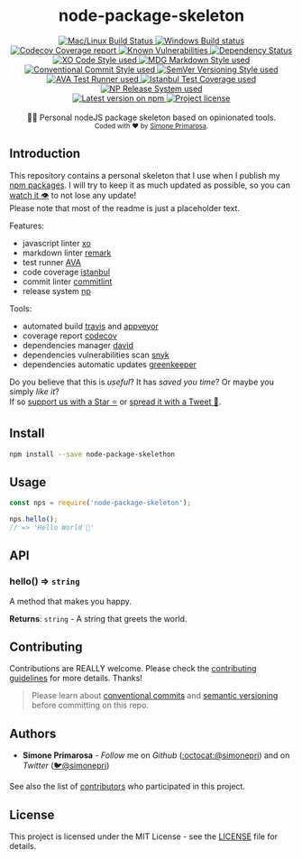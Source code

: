 <h1 align="center">
  <b>node-package-skeleton</b>
</h1>
<div align="center">
  <!-- CI - TravisCI -->
  <a href="https://travis-ci.org/simonepri/node-package-skeleton">
    <img src="https://img.shields.io/travis/typicode/husky/master.svg?label=Mac%20OSX%20%26%20Linux" alt="Mac/Linux Build Status" />
  </a>
  <!-- CI - AppVeyor -->
  <a href="https://ci.appveyor.com/project/simonepri/node-package-skeleton">
    <img src="https://img.shields.io/appveyor/ci/simonepri/node-package-skeleton/master.svg?label=Windows" alt="Windows Build status" />
  </a>
  <!-- Coverage - Codecov -->
  <a href="https://codecov.io/gh/simonepri/node-package-skeleton">
    <img src="https://img.shields.io/codecov/c/github/simonepri/node-package-skeleton/master.svg" alt="Codecov Coverage report" />
  </a>
  <!-- DM - Snyk -->
  <a href="https://snyk.io/test/github/simonepri/node-package-skeleton?targetFile=package.json">
    <img src="https://snyk.io/test/github/simonepri/node-package-skeleton/badge.svg?targetFile=package.json" alt="Known Vulnerabilities" />
  </a>
  <!-- DM - David -->
  <a href="https://david-dm.org/simonepri/node-package-skeleton">
    <img src="https://david-dm.org/simonepri/node-package-skeleton/status.svg" alt="Dependency Status" />
  </a>
</div>
<div align="center">
  <!-- Code Style - XO -->
  <a href="https://github.com/sindresorhus/xo">
    <img src="https://img.shields.io/badge/code_style-XO-5ed9c7.svg" alt="XO Code Style used" />
  </a>
  <!-- Markdown Style - MDG -->
  <a href="https://github.com/remarkjs/remark-lint/tree/master/packages/remark-preset-lint-markdown-style-guide">
    <img src="https://img.shields.io/badge/markdown_style-MDG-34495e.svg" alt="MDG Markdown Style used" />
  </a>
  <!-- Commit Style - Conventional -->
  <a href="https://github.com/marionebl/commitlint/tree/master/@commitlint/config-conventional">
    <img src="https://img.shields.io/badge/commit_style-conventional-9b59b6.svg" alt="Conventional Commit Style used" />
  </a>
  <!-- Versioning Style - SemVer -->
  <a href="https://github.com/marionebl/commitlint/tree/master/@commitlint/config-conventional">
    <img src="https://img.shields.io/badge/versioning_style-semver-2cc990.svg" alt="SemVer Versioning Style used" />
  </a>
</div>
<div align="center">
  <!-- Test Runner - AVA -->
  <a href="https://github.com/avajs/ava">
    <img src="https://img.shields.io/badge/test_runner-AVA-fb3170.svg" alt="AVA Test Runner used" />
  </a>
  <!-- Test Coverage - Istanbul -->
  <a href="https://github.com/istanbuljs/nyc">
    <img src="https://img.shields.io/badge/test_coverage-NYC-fec606.svg" alt="Istanbul Test Coverage used" />
  </a>
  <!-- Release System - np -->
  <a href="https://github.com/sindresorhus/np">
    <img src="https://img.shields.io/badge/release_system-np-6c8784.svg" alt="NP Release System used" />
  </a>
</div>
<div align="center">
  <!-- Version - npm -->
  <a href="https://www.npmjs.com/package/node-package-skeleton">
    <img src="https://img.shields.io/npm/v/node-package-skeleton.svg" alt="Latest version on npm" />
  </a>
  <!-- License - MIT -->
  <a href="https://github.com/simonepri/node-package-skeleton#license">
    <img src="https://img.shields.io/github/license/simonepri/node-package-skeleton.svg" alt="Project license" />
  </a>
</div>
<br />
<div align="center">
  👷🏼 Personal nodeJS package skeleton based on opinionated tools.
</div>
<div align="center">
  <sub>
    Coded with ❤️ by <a href="#authors">Simone Primarosa</a>.
  </sub>
</div>

## Introduction

This repository contains a personal skeleton that I use when I publish my [npm packages](https://www.npmjs.com/~simonepri). I will try to keep it as much updated as possible, so you can [watch it 👁](#start-of-content) to not lose any update!  
Please note that most of the readme is just a placeholder text.

Features:
- javascript linter [xo](https://github.com/sindresorhus/xo)
- markdown linter [remark](https://github.com/remarkjs/remark-lint)
- test runner [AVA](https://github.com/avajs/ava)
- code coverage [istanbul](https://github.com/istanbuljs/nyc)
- commit linter [commitlint](https://github.com/marionebl/commitlint)
- release system [np](https://github.com/sindresorhus/np)

Tools:
- automated build [travis](travis-ci.org) and [appveyor](https://www.appveyor.com/)
- coverage report [codecov](https://codecov.io/gh)
- dependencies manager [david](https://david-dm.org)
- dependencies vulnerabilities scan [snyk](https://snyk.io)
- dependencies automatic updates [greenkeeper](https://greenkeeper.io/)

Do you believe that this is *useful*? It has *saved you time*? Or maybe you simply *like it*?  
If so [support us with a Star ⭐️](#start-of-content) or [spread it with a Tweet 💬](https://twitter.com/intent/tweet?url=https%3A%2F%2Fgithub.com%2Fsimonepri%2Fnode-package-skeleton&via=simonepri&text=Check%20out%20node-package-skeleton%21%20A%20Personal%20nodeJS%20package%20skeleton%20based%20on%20opinionated%20tools.&hashtags=simonepri%2Cnodejs).

## Install

```bash
npm install --save node-package-skelethon
```

## Usage
```js
const nps = require('node-package-skeleton');

nps.hello();
// => 'Hello World 🌈'
```

## API
<a name="hello"></a>

### hello() ⇒ <code>string</code>
A method that makes you happy.

**Returns**: <code>string</code> - A string that greets the world.  

## Contributing
Contributions are REALLY welcome.
Please check the [contributing guidelines](.github/contributing.md) for more details. Thanks!

> Please learn about [conventional commits](https://conventionalcommits.org/) and [semantic versioning](https://semver.org/) before committing on this repo.

## Authors
- **Simone Primarosa** -  *Follow* me on *Github* ([:octocat:@simonepri](https://github.com/simonepri)) and on  *Twitter* ([🐦@simonepri](http://twitter.com/intent/user?screen_name=simonepri))

See also the list of [contributors](https://github.com/simonepri/node-package-skelethon/contributors) who participated in this project.

## License
This project is licensed under the MIT License - see the [LICENSE](https://github.com/simonepri/node-package-skelethon/LICENSE) file for details.

